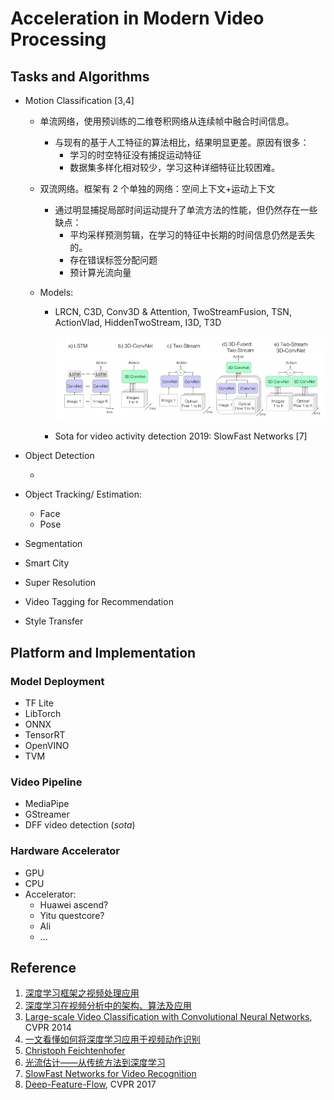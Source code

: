 # Acceleration in Modern Video Processing 

## Tasks and Algorithms

* Motion Classification [3,4]

  * 单流网络，使用预训练的二维卷积网络从连续帧中融合时间信息。

    * 与现有的基于人工特征的算法相比，结果明显更差。原因有很多：
      * 学习的时空特征没有捕捉运动特征
      * 数据集多样化相对较少，学习这种详细特征比较困难。

  * 双流网络。框架有 2 个单独的网络：空间上下文+运动上下文

    * 通过明显捕捉局部时间运动提升了单流方法的性能，但仍然存在一些缺点：
      * 平均采样预测剪辑，在学习的特征中长期的时间信息仍然是丢失的。
      * 存在错误标签分配问题
      * 预计算光流向量

  * Models:

    * LRCN, C3D, Conv3D & Attention, TwoStreamFusion, TSN, ActionVlad, HiddenTwoStream, I3D, T3D

      ![](figs/motion.png)

    * Sota for video activity detection 2019: SlowFast Networks [7]

* Object Detection

  * 

* Object Tracking/ Estimation: 
  * Face
  * Pose
  
* Segmentation

* Smart City

* Super Resolution

* Video Tagging for Recommendation

* Style Transfer

## Platform and Implementation

### Model Deployment

* TF Lite
* LibTorch
* ONNX
* TensorRT
* OpenVINO
* TVM

### Video Pipeline

* MediaPipe
* GStreamer
* DFF video detection (*sota*)

### Hardware Accelerator

* GPU
* CPU
* Accelerator:
  * Huawei ascend?
  * Yitu questcore?
  * Ali
  * ...

## Reference

1. [深度学习框架之视频处理应用](https://www.jianshu.com/p/6e0bdd1fd917)
2. [深度学习在视频分析中的架构、算法及应用](https://blog.csdn.net/vn9PLgZvnPs1522s82g/article/details/79314763)
3. [Large-scale Video Classification with Convolutional Neural Networks](https://cs.stanford.edu/people/karpathy/deepvideo/), CVPR 2014
4. [一文看懂如何将深度学习应用于视频动作识别](https://juejin.im/post/5b4c3bb65188251b3c3b1bbb)
5. [Christoph Feichtenhofer](https://feichtenhofer.github.io/)
6. [光流估计——从传统方法到深度学习](https://zhuanlan.zhihu.com/p/74460341)
7. [SlowFast Networks for Video Recognition](https://ai.facebook.com/blog/slowfast-video-recognition-through-dual-frame-rate-analysis/)
8. [Deep-Feature-Flow](https://github.com/msracver/Deep-Feature-Flow), CVPR 2017